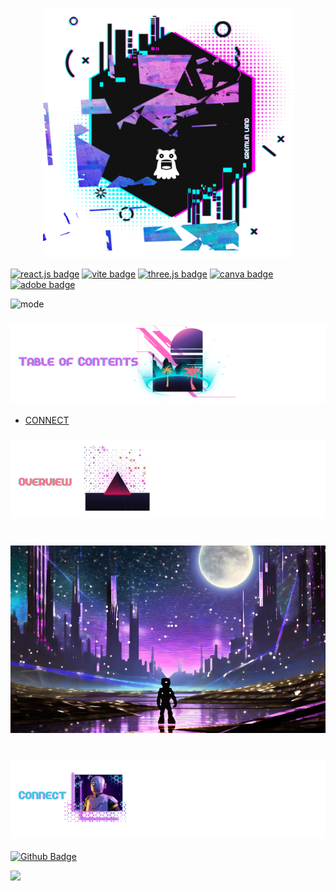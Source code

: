 <p align="center">
<img height= '400px' src="./goblin-goods/branding/readme/header.png"/>
</p>

[![react.js badge](https://img.shields.io/badge/react-hotpink.svg?&logo=React&logoColor=white)](https://react.dev/)
[![vite badge](https://img.shields.io/badge/vite-skyblue.svg?&logo=Vite&logoColor=white)](https://vitejs.dev/)
[![three.js badge](https://img.shields.io/badge/threejs-purple.svg?&logo=Three.js&logoColor=white)](https://threejs.org/)
[![canva badge](https://img.shields.io/badge/canva-teal.svg?&logo=canva&logoColor=white)](https://canva.com/)
[![adobe badge](https://img.shields.io/badge/adobe-violet.svg?&logo=adobe&logoColor=white)](https://www.adobe.com)

<p align="left">
  <img alt="mode" src="https://img.shields.io/badge/view-darkmode-black.svg?&logo=Github&logoColor=white" >
</p>


### ![table-of-contents](./goblin-goods/branding/readme/toc.png)
  <!-- - [OVERVIEW](#overview)
    - [*gremlin-list*](#gremlin-list)
  - [INSTALLATION](#installation)
  - [USAGE](#usage)
    - [*demo*](#demo)
  - [SOURCES](#sources)
  - [LICENSE](#license)
  - [LINKS](#links) -->
  - [CONNECT](#connect)

### ![overview](./goblin-goods/branding/readme/1.png)


#

<p align="center">
<img height= '300px' src="./goblin-goods/branding/background/robot-gremlin.png"/>
</p>

#

### ![connect](./goblin-goods/branding/readme/7.png)

[![Github Badge](https://img.shields.io/badge/christiecamp-deeppink.svg?&logo=Github&logoColor=white)](https://github.com/christiecamp/alien-prone)

<a href="mailto:christiecamphoto@gmail.com">
<img src="https://img.shields.io/badge/gmail-blue.svg?&logo=Gmail&logoColor=white" />
</a>

<!-- <p align="center">
<a href="https://www.christiecamp.com"><img height= '100px' src ="./goblin-goods/branding/elements/three-gremlins.png"></a>
</p> -->
